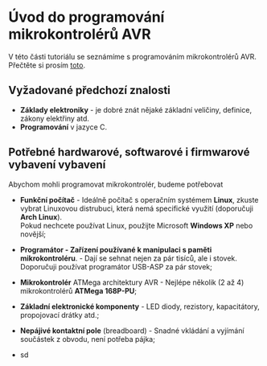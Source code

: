# Úvod do programování mikrokontrolérů AVR
V této části tutoriálu se seznámíme s programováním mikrokontrolérů AVR. Přečtěte si prosím [toto](/readme.md).

## Vyžadované předchozí znalosti
* **Základy elektroniky** - je dobré znát nějaké základní veličiny, definice, zákony elektřiny atd.
* **Programování** v jazyce C.

## Potřebné hardwarové, softwarové i firmwarové vybavení vybavení
Abychom mohli programovat mikrokontrolér, budeme potřebovat
* **Funkční počítač** - Ideálně počítač s operačním systémem **Linux**, zkuste vybrat Linuxovou distrubuci, která nemá specifické využití (doporučuji **Arch Linux**).  
Pokud nechcete používat Linux, použijte Microsoft **Windows XP** nebo novější;
* **Programátor - Zařízení používané k manipulaci s paměti mikrokontroléru**. -  Dají se sehnat nejen za pár tisíců, ale i stovek. Doporučuji používat
programátor USB-ASP za pár stovek;
* **Mikrokontrolér** ATMega architektury AVR - Nejlépe několik (2 až 4) mikrokontrolérů **ATMega 168P-PU**;
* **Základní elektronické komponenty** - LED diody, rezistory, kapacitátory, propojovací drátky atd.;
* **Nepájivé kontaktní pole** (breadboard) - Snadné vkládání a vyjímání součástek z obvodu, není potřeba pájka;

* sd
